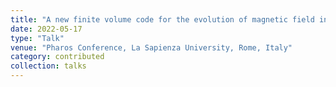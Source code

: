 ```yaml
---
title: "A new finite volume code for the evolution of magnetic field in three dimensions"
date: 2022-05-17
type: "Talk"
venue: "Pharos Conference, La Sapienza University, Rome, Italy"
category: contributed
collection: talks
---
```

